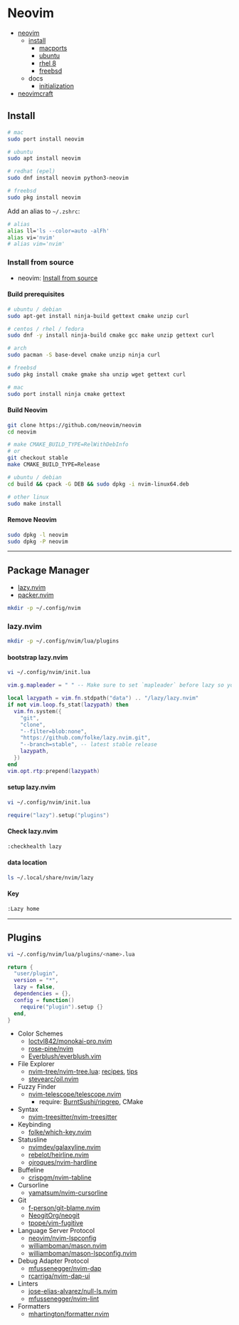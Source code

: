 # Neovim

- [neovim](https://github.com/neovim/neovim)
  - [install](https://github.com/neovim/neovim/wiki/Installing-Neovim)
    - [macports](https://github.com/neovim/neovim/wiki/Installing-Neovim#macports)
    - [ubuntu](https://github.com/neovim/neovim/wiki/Installing-Neovim#ubuntu)
    - [rhel 8](https://github.com/neovim/neovim/wiki/Installing-Neovim#centos-8--rhel-8)
    - [freebsd](https://github.com/neovim/neovim/wiki/Installing-Neovim#freebsd)
  - docs
    - [initialization](https://neovim.io/doc/user/starting.html#initialization)
- [neovimcraft](https://neovimcraft.com)

## Install

```bash
# mac
sudo port install neovim

# ubuntu
sudo apt install neovim

# redhat (epel)
sudo dnf install neovim python3-neovim

# freebsd
sudo pkg install neovim
```

Add an alias to `~/.zshrc`:

```bash
# alias
alias ll='ls --color=auto -alFh'
alias vi='nvim'
# alias vim='nvim'
```

### Install from source

- neovim: [Install from source](https://github.com/neovim/neovim/wiki/Installing-Neovim#install-from-source)

#### Build prerequisites

```bash
# ubuntu / debian
sudo apt-get install ninja-build gettext cmake unzip curl

# centos / rhel / fedora
sudo dnf -y install ninja-build cmake gcc make unzip gettext curl

# arch
sudo pacman -S base-devel cmake unzip ninja curl

# freebsd
sudo pkg install cmake gmake sha unzip wget gettext curl

# mac
sudo port install ninja cmake gettext
```

#### Build Neovim

```bash
git clone https://github.com/neovim/neovim
cd neovim

# make CMAKE_BUILD_TYPE=RelWithDebInfo
# or
git checkout stable
make CMAKE_BUILD_TYPE=Release

# ubuntu / debian
cd build && cpack -G DEB && sudo dpkg -i nvim-linux64.deb

# other linux
sudo make install
```

#### Remove Neovim

```bash
sudo dpkg -l neovim
sudo dpkg -P neovim
```

---

## Package Manager

- [lazy.nvim](https://github.com/folke/lazy.nvim)
- [packer.nvim](https://github.com/wbthomason/packer.nvim)


```bash
mkdir -p ~/.config/nvim
```

### lazy.nvim

```bash
mkdir -p ~/.config/nvim/lua/plugins
```

#### bootstrap lazy.nvim

```bash
vi ~/.config/nvim/init.lua
```

```lua
vim.g.mapleader = " " -- Make sure to set `mapleader` before lazy so your mappings are correct

local lazypath = vim.fn.stdpath("data") .. "/lazy/lazy.nvim"
if not vim.loop.fs_stat(lazypath) then
  vim.fn.system({
    "git",
    "clone",
    "--filter=blob:none",
    "https://github.com/folke/lazy.nvim.git",
    "--branch=stable", -- latest stable release
    lazypath,
  })
end
vim.opt.rtp:prepend(lazypath)
```

#### setup lazy.nvim

```bash
vi ~/.config/nvim/init.lua
```

```lua
require("lazy").setup("plugins")
```

#### Check lazy.nvim

```bash
:checkhealth lazy
```

#### data location

```bash
ls ~/.local/share/nvim/lazy
```

#### Key

```bash
:Lazy home
```

---

## Plugins

```bash
vi ~/.config/nvim/lua/plugins/<name>.lua
```

```lua
return {
  "user/plugin",
  version = "*",
  lazy = false,
  dependencies = {},
  config = function()
    require("plugin").setup {}
  end,
}
```

- Color Schemes
  - [loctvl842/monokai-pro.nvim](https://github.com/loctvl842/monokai-pro.nvim)
  - [rose-pine/nvim](https://github.com/rose-pine/neovim)
  - [Everblush/everblush.vim](https://github.com/Everblush/everblush.vim)
- File Explorer
  - [nvim-tree/nvim-tree.lua](https://github.com/nvim-tree/nvim-tree.lua): [recipes](https://github.com/nvim-tree/nvim-tree.lua/wiki/Recipes), [tips](https://github.com/nvim-tree/nvim-tree.lua/wiki/Tips)
  - [stevearc/oil.nvim](https://github.com/stevearc/oil.nvim)
- Fuzzy Finder
  - [nvim-telescope/telescope.nvim](https://github.com/nvim-telescope/telescope.nvim)
    - require: [BurntSushi/ripgrep](https://github.com/BurntSushi/ripgrep), CMake
- Syntax
  - [nvim-treesitter/nvim-treesitter](https://github.com/nvim-treesitter/nvim-treesitter)
- Keybinding
  - [folke/which-key.nvim](https://github.com/folke/which-key.nvim)
- Statusline
  - [nvimdev/galaxyline.nvim](https://github.com/nvimdev/galaxyline.nvim)
  - [rebelot/heirline.nvim](https://github.com/rebelot/heirline.nvim)
  - [ojroques/nvim-hardline](https://github.com/ojroques/nvim-hardline)
- Buffeline
  - [crispgm/nvim-tabline](https://github.com/crispgm/nvim-tabline)
- Cursorline
  - [yamatsum/nvim-cursorline](https://github.com/yamatsum/nvim-cursorline)
- Git
  - [f-person/git-blame.nvim](https://github.com/f-person/git-blame.nvim)
  - [NeogitOrg/neogit](https://github.com/NeogitOrg/neogit)
  - [tpope/vim-fugitive](https://github.com/tpope/vim-fugitive)
- Language Server Protocol
  - [neovim/nvim-lspconfig](https://github.com/neovim/nvim-lspconfig)
  - [williamboman/mason.nvim](https://github.com/williamboman/mason.nvim)
  - [williamboman/mason-lspconfig.nvim](https://github.com/williamboman/mason-lspconfig.nvim)
- Debug Adapter Protocol
  - [mfussenegger/nvim-dap](https://github.com/mfussenegger/nvim-dap)
  - [rcarriga/nvim-dap-ui](https://github.com/rcarriga/nvim-dap-ui)
- Linters
  - [jose-elias-alvarez/null-ls.nvim](https://github.com/jose-elias-alvarez/null-ls.nvim)
  - [mfussenegger/nvim-lint](https://github.com/mfussenegger/nvim-lint)
- Formatters
  - [mhartington/formatter.nvim](https://github.com/mhartington/formatter.nvim)

